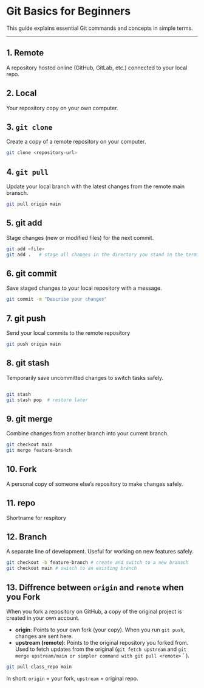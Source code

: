 # Git Basics for Beginners

This guide explains essential Git commands and concepts in simple terms.

---

## 1. Remote
A repository hosted online (GitHub, GitLab, etc.) connected to your local repo.

## 2. Local 
Your repository copy on your own computer.

## 3. `git clone`
Create a copy of a remote repository on your computer.

```bash
git clone <repository-url>

```

## 4. `git pull`
Update your local branch with the latest changes from the remote main bransch.

```bash
git pull origin main

```
## 5. git add
Stage changes (new or modified files) for the next commit.

```bash
git add <file>
git add .   # stage all changes in the directory you stand in the terminal 

```
## 6. git commit
Save staged changes to your local repository with a message.

```bash
git commit -m "Describe your changes"

```

## 7. git push 

Send your local commits to the remote repository

```bash
git push origin main

```

## 8. git stash 

Temporarily save uncommitted changes to switch tasks safely. 

```bash

git stash
git stash pop  # restore later

```

## 9. git merge 

Combine changes from another branch into your current branch.

```bash
git checkout main
git merge feature-branch
```
## 10. Fork

A personal copy of someone else’s repository to make changes safely. 

## 11. repo 

Shortname for respitory 

## 12. Branch
A separate line of development. Useful for working on new features safely.

```bash
git checkout -b feature-branch # create and switch to a new bransch 
git checkout main # switch to an existing branch 
```
## 13. Diffrence between `origin` and `remote` when you Fork

When you fork a repository on GitHub, a copy of the original project is created in your own account.

- **origin**: Points to your own fork (your copy). When you run `git push`, changes are sent here.  
- **upstream (remote)**: Points to the original repository you forked from. Used to fetch updates from the original (`git fetch upstream` and `git merge upstream/main or simpler command with git pull <remote>` <branch>` ).

```bash
git pull class_repo main
```

In short: `origin` = your fork, `upstream` = original repo.

